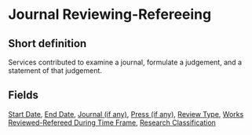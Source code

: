 # Journal Reviewing-Refereeing
## Short definition
Services contributed to examine a journal, formulate a judgement, and a statement of that judgement.
## Fields
[Start Date](../Object-Fields/Journal%20Reviewing-Refereeing/Start%20Date.md),
[End Date](../Object-Fields/Journal%20Reviewing-Refereeing/End%20Date.md),
[Journal (if any)](../Object-Fields/Journal%20Reviewing-Refereeing/Journal%20(if%20any).md),
[Press (if any)](../Object-Fields/Journal%20Reviewing-Refereeing/Press%20(if%20any).md),
[Review Type](../Object-Fields/Journal%20Reviewing-Refereeing/Review%20Type.md),
[Works Reviewed-Refereed During Time Frame](../Object-Fields/Journal%20Reviewing-Refereeing/Works%20Reviewed-Refereed%20During%20Time%20Frame.md),
[Research Classification](../Object-Fields/Journal%20Reviewing-Refereeing/Research%20Classification.md)
